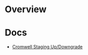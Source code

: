 # Overview

# Docs
* [Cromwell Staging Up/Downgrade](https://github.com/broadinstitute/dsp-devops-wiki/wiki/cromwell_staging_up_downgrade.md)
